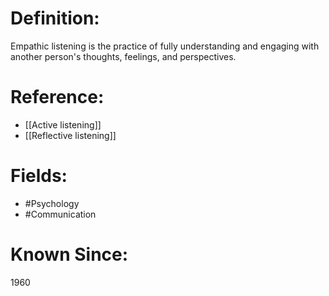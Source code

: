 

# Definition:
Empathic listening is the practice of fully understanding and engaging with another person's thoughts, feelings, and perspectives.

# Reference:
- [[Active listening]]
- [[Reflective listening]]

# Fields: 
- #Psychology
- #Communication

# Known Since:
1960

